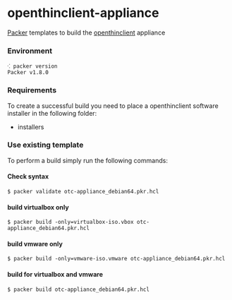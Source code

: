 # openthinclient-appliance

[Packer](https://packer.io) templates to build the [openthinclient](http://openthinclient.org) appliance


### Environment

```shell
⁖ packer version
Packer v1.8.0
```

### Requirements

To create a successful build you need to place a openthinclient software installer in
the following folder:

* installers
   
   
### Use existing template

To perform a build simply run the following commands:


#### Check syntax

```
$ packer validate otc-appliance_debian64.pkr.hcl
```

#### build virtualbox only

```
$ packer build -only=virtualbox-iso.vbox otc-appliance_debian64.pkr.hcl 
```

#### build vmware only

```
$ packer build -only=vmware-iso.vmware otc-appliance_debian64.pkr.hcl 
```

#### build for virtualbox and vmware 

```
$ packer build otc-appliance_debian64.pkr.hcl
```
